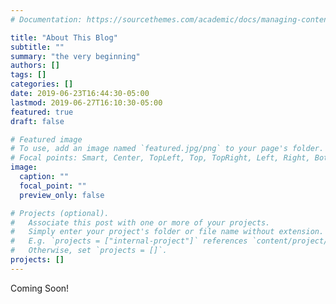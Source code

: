 ```yaml
---
# Documentation: https://sourcethemes.com/academic/docs/managing-content/

title: "About This Blog"
subtitle: ""
summary: "the very beginning"
authors: []
tags: []
categories: []
date: 2019-06-23T16:44:30-05:00
lastmod: 2019-06-27T16:10:30-05:00
featured: true
draft: false

# Featured image
# To use, add an image named `featured.jpg/png` to your page's folder.
# Focal points: Smart, Center, TopLeft, Top, TopRight, Left, Right, BottomLeft, Bottom, BottomRight.
image:
  caption: ""
  focal_point: ""
  preview_only: false

# Projects (optional).
#   Associate this post with one or more of your projects.
#   Simply enter your project's folder or file name without extension.
#   E.g. `projects = ["internal-project"]` references `content/project/deep-learning/index.md`.
#   Otherwise, set `projects = []`.
projects: []
---
```

Coming Soon!